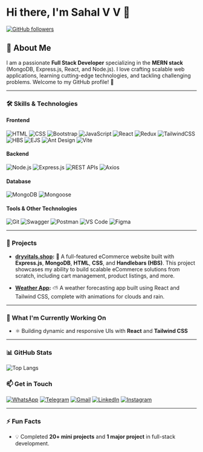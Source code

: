 # Hi there, I'm Sahal V V 👋

[![GitHub followers](https://img.shields.io/github/followers/sahal2255?label=Follow&style=social)](https://github.com/sahal2255?tab=followers)

## 🚀 About Me
I am a passionate **Full Stack Developer** specializing in the **MERN stack** (MongoDB, Express.js, React, and Node.js). I love crafting scalable web applications, learning cutting-edge technologies, and tackling challenging problems. Welcome to my GitHub profile! 🎉

---

### 🛠 Skills & Technologies

#### Frontend
![HTML](https://img.shields.io/badge/HTML5-E34F26?style=for-the-badge&logo=html5&logoColor=white)
![CSS](https://img.shields.io/badge/CSS3-1572B6?style=for-the-badge&logo=css3&logoColor=white)
![Bootstrap](https://img.shields.io/badge/Bootstrap-563D7C?style=for-the-badge&logo=bootstrap&logoColor=white)
![JavaScript](https://img.shields.io/badge/JavaScript-323330?style=for-the-badge&logo=javascript&logoColor=F7DF1E)
![React](https://img.shields.io/badge/React-20232A?style=for-the-badge&logo=react&logoColor=61DAFB)
![Redux](https://img.shields.io/badge/Redux-764ABC?style=for-the-badge&logo=redux&logoColor=white)
![TailwindCSS](https://img.shields.io/badge/Tailwind_CSS-38B2AC?style=for-the-badge&logo=tailwind-css&logoColor=white)
![HBS](https://img.shields.io/badge/Handlebars.js-000000?style=for-the-badge&logo=handlebars.js&logoColor=white)
![EJS](https://img.shields.io/badge/EJS-4E4E4E?style=for-the-badge&logo=ejs&logoColor=white)
![Ant Design](https://img.shields.io/badge/Ant_Design-0170FE?style=for-the-badge&logo=ant-design&logoColor=white)
![Vite](https://img.shields.io/badge/Vite-646CFF?style=for-the-badge&logo=vite&logoColor=white)



#### Backend
![Node.js](https://img.shields.io/badge/Node.js-43853D?style=for-the-badge&logo=node.js&logoColor=white)
![Express.js](https://img.shields.io/badge/Express.js-404D59?style=for-the-badge)
![REST APIs](https://img.shields.io/badge/REST_APIs-ff9800?style=for-the-badge)
![Axios](https://img.shields.io/badge/Axios-5A29E4?style=for-the-badge&logo=axios&logoColor=white)

#### Database
![MongoDB](https://img.shields.io/badge/MongoDB-4EA94B?style=for-the-badge&logo=mongodb&logoColor=white)
![Mongoose](https://img.shields.io/badge/Mongoose-880000?style=for-the-badge)

#### Tools & Other Technologies
![Git](https://img.shields.io/badge/Git-F05032?style=for-the-badge&logo=git&logoColor=white)
![Swagger](https://img.shields.io/badge/Swagger-85EA2D?style=for-the-badge&logo=swagger&logoColor=black)
![Postman](https://img.shields.io/badge/Postman-FF6C37?style=for-the-badge&logo=postman&logoColor=white)
![VS Code](https://img.shields.io/badge/VS_Code-007ACC?style=for-the-badge&logo=visual-studio-code&logoColor=white)
![Figma](https://img.shields.io/badge/Figma-F24E1E?style=for-the-badge&logo=figma&logoColor=white)


---

### 🚀 Projects

- **[dryvitals.shop](https://dryvitals.shop):** 🛒 A full-featured eCommerce website built with **Express.js**, **MongoDB**, **HTML**, **CSS**, and **Handlebars (HBS)**. This project showcases my ability to build scalable eCommerce solutions from scratch, including cart management, product listings, and more.

- **[Weather App](https://github.com/sahalvv/weather-app):** ⛅ A weather forecasting app built using React and Tailwind CSS, complete with animations for clouds and rain.


---

### 🌱 What I'm Currently Working On
- ⚛️ Building dynamic and responsive UIs with **React** and **Tailwind CSS**

---
### 📊 GitHub Stats

![Top Langs](https://github-readme-stats.vercel.app/api/top-langs/?username=sahal2255&theme=radical)


### 📫 Get in Touch

[![WhatsApp](https://img.shields.io/badge/WhatsApp-25D366?style=for-the-badge&logo=whatsapp&logoColor=white)](https://wa.me/9645228096)
[![Telegram](https://img.shields.io/badge/Telegram-2CA5E0?style=for-the-badge&logo=telegram&logoColor=white)](https://t.me/@sahalvv)
[![Gmail](https://img.shields.io/badge/Gmail-D14836?style=for-the-badge&logo=gmail&logoColor=white)](mailto:sahalvv9656@gmail.com)
[![LinkedIn](https://img.shields.io/badge/LinkedIn-0077B5?style=for-the-badge&logo=linkedin&logoColor=white)](https://www.linkedin.com/in/sahal-vv96/)
[![Instagram](https://img.shields.io/badge/Instagram-E4405F?style=for-the-badge&logo=instagram&logoColor=white)](https://www.instagram.com/_.sahal_vv/)

---

### ⚡ Fun Facts
- 💡 Completed **20+ mini projects** and **1 major project** in full-stack development.
